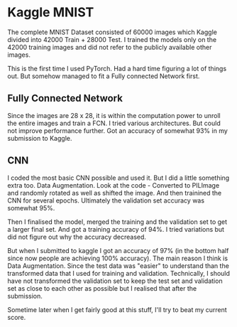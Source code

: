 # Kaggle MNIST
The complete MNIST Dataset consisted of 60000 images which Kaggle divided into 42000 Train + 28000 Test.
I trained the models only on the 42000 training images and did not refer to the publicly available other images.

This is the first time I used PyTorch. Had a hard time figuring a lot of things out. But somehow managed to fit a Fully connected Network first.

## Fully Connected Network
Since the images are 28 x 28, it is within the computation power to unroll the entire images and train a FCN. I tried various architectures. But could not improve performance further. Got an accuracy of somewhat 93% in my submission to Kaggle.

## CNN
I coded the most basic CNN possible and used it. But I did a little something extra too. Data Augmentation. Look at the code -  Converted to PILImage and randomly rotated as well as shifted the image. And then trainined the CNN for several epochs. Ultimately the validation set accuracy was somewhat 95%.

Then I finalised the model, merged the training and the validation set to get a larger final set. And got a training accuracy of 94%. I tried variations but did not figure out why the accuracy decreased.

But when I submitted to kaggle I got an accuracy of 97% (in the bottom half since now people are achieving 100% accuracy). The main reason I think is Data Augmentation. Since the test data was "easier" to understand than the transformed data that I used for training and validation. Technically, I should have not transformed the validation set to keep the test set and validation set as close to each other as possible but I realised that after the submission.

Sometime later when I get fairly good at this stuff, I'll try to beat my current score.
